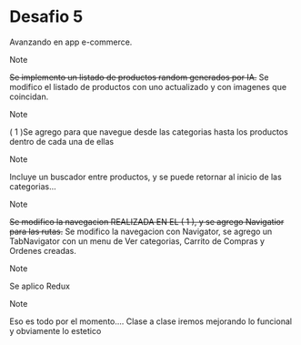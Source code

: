 # Desafio 5

Avanzando en app e-commerce.
> [!NOTE]
> ~~Se implemento un listado de productos random generados por IA.~~
> Se modifico el listado de productos con uno actualizado y con imagenes que coincidan.

> [!NOTE]
> ( 1 )Se agrego para que navegue desde las categorias hasta los productos dentro de cada una de ellas

> [!NOTE]
> Incluye un buscador entre productos, y se puede retornar al inicio de las categorias...

> [!NOTE]
> ~~Se modifico la navegacion REALIZADA EN EL ( 1 ), y se agrego Navigatior para las rutas.~~
> Se modifico la navegacion con Navigator, se agrego un TabNavigator con un menu de Ver categorias, Carrito de Compras y Ordenes creadas.

> [!NOTE]
> Se aplico Redux

> [!NOTE]
> Eso es todo por el momento.... Clase a clase iremos mejorando lo funcional y obviamente lo estetico
